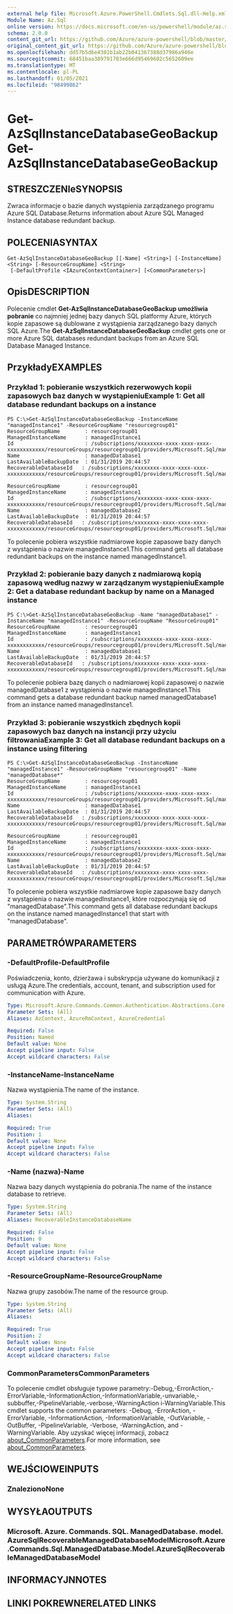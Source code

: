 ```yaml
---
external help file: Microsoft.Azure.PowerShell.Cmdlets.Sql.dll-Help.xml
Module Name: Az.Sql
online version: https://docs.microsoft.com/en-us/powershell/module/az.sql/get-azsqlinstancedatabasegeobackup
schema: 2.0.0
content_git_url: https://github.com/Azure/azure-powershell/blob/master/src/Sql/Sql/help/Get-AzSqlInstanceDatabaseGeoBackup.md
original_content_git_url: https://github.com/Azure/azure-powershell/blob/master/src/Sql/Sql/help/Get-AzSqlInstanceDatabaseGeoBackup.md
ms.openlocfilehash: dd57b5d6e4301b1ab22b041367388d37986a946e
ms.sourcegitcommit: 68451baa389791703e666d95469602c5652609ee
ms.translationtype: MT
ms.contentlocale: pl-PL
ms.lasthandoff: 01/05/2021
ms.locfileid: "98499862"
---
```

# <span data-ttu-id="3a185-101">Get-AzSqlInstanceDatabaseGeoBackup</span><span class="sxs-lookup"><span data-stu-id="3a185-101">Get-AzSqlInstanceDatabaseGeoBackup</span></span>

## <span data-ttu-id="3a185-102">STRESZCZENIe</span><span class="sxs-lookup"><span data-stu-id="3a185-102">SYNOPSIS</span></span>
<span data-ttu-id="3a185-103">Zwraca informacje o bazie danych wystąpienia zarządzanego programu Azure SQL Database.</span><span class="sxs-lookup"><span data-stu-id="3a185-103">Returns information about Azure SQL Managed Instance database redundant backup.</span></span>

## <span data-ttu-id="3a185-104">POLECENIA</span><span class="sxs-lookup"><span data-stu-id="3a185-104">SYNTAX</span></span>

```
Get-AzSqlInstanceDatabaseGeoBackup [[-Name] <String>] [-InstanceName] <String> [-ResourceGroupName] <String>
 [-DefaultProfile <IAzureContextContainer>] [<CommonParameters>]
```

## <span data-ttu-id="3a185-105">Opis</span><span class="sxs-lookup"><span data-stu-id="3a185-105">DESCRIPTION</span></span>
<span data-ttu-id="3a185-106">Polecenie cmdlet **Get-AzSqlInstanceDatabaseGeoBackup umożliwia pobranie** co najmniej jednej bazy danych SQL platformy Azure, których kopie zapasowe są dublowane z wystąpienia zarządzanego bazy danych SQL Azure.</span><span class="sxs-lookup"><span data-stu-id="3a185-106">The **Get-AzSqlInstanceDatabaseGeoBackup** cmdlet gets one or more Azure SQL databases redundant backups from an Azure SQL Database Managed Instance.</span></span>

## <span data-ttu-id="3a185-107">Przykłady</span><span class="sxs-lookup"><span data-stu-id="3a185-107">EXAMPLES</span></span>

### <span data-ttu-id="3a185-108">Przykład 1: pobieranie wszystkich rezerwowych kopii zapasowych baz danych w wystąpieniu</span><span class="sxs-lookup"><span data-stu-id="3a185-108">Example 1: Get all database redundant backups on a instance</span></span>
```
PS C:\>Get-AzSqlInstanceDatabaseGeoBackup -InstanceName "managedInstance1" -ResourceGroupName "resourcegroup01"
ResourceGroupName        : resourcegroup01
ManagedInstanceName      : managedInstance1
Id                       : /subscriptions/xxxxxxxx-xxxx-xxxx-xxxx-xxxxxxxxxxxx/resourceGroups/resourcegroup01/providers/Microsoft.Sql/managedInstances/managedInstance1/recoverableDatabases/managedDatabase1
Name                     : managedDatabase1
LastAvailableBackupDate  : 01/31/2019 20:44:57
RecoverableDatabaseId   : /subscriptions/xxxxxxxx-xxxx-xxxx-xxxx-xxxxxxxxxxxx/resourceGroups/resourcegroup01/providers/Microsoft.Sql/managedInstances/managedInstance1/recoverableDatabases/managedDatabase1

ResourceGroupName        : resourcegroup01
ManagedInstanceName      : managedInstance1
Id                       : /subscriptions/xxxxxxxx-xxxx-xxxx-xxxx-xxxxxxxxxxxx/resourceGroups/resourcegroup01/providers/Microsoft.Sql/managedInstances/managedInstance1/recoverableDatabases/managedDatabase2
Name                     : managedDatabase2
LastAvailableBackupDate  : 01/31/2019 20:44:57
RecoverableDatabaseId   : /subscriptions/xxxxxxxx-xxxx-xxxx-xxxx-xxxxxxxxxxxx/resourceGroups/resourcegroup01/providers/Microsoft.Sql/managedInstances/managedInstance1/recoverableDatabases/managedDatabase2
```

<span data-ttu-id="3a185-109">To polecenie pobiera wszystkie nadmiarowe kopie zapasowe bazy danych z wystąpienia o nazwie managedInstance1.</span><span class="sxs-lookup"><span data-stu-id="3a185-109">This command gets all database redundant backups on the instance named managedInstance1.</span></span>

### <span data-ttu-id="3a185-110">Przykład 2: pobieranie bazy danych z nadmiarową kopią zapasową według nazwy w zarządzanym wystąpieniu</span><span class="sxs-lookup"><span data-stu-id="3a185-110">Example 2: Get a database redundant backup by name on a Managed instance</span></span>
```
PS C:\>Get-AzSqlInstanceDatabaseGeoBackup -Name "managedDatabase1" -InstanceName "managedInstance1" -ResourceGroupName "ResourceGroup01"
ResourceGroupName        : resourcegroup01
ManagedInstanceName      : managedInstance1
Id                       : /subscriptions/xxxxxxxx-xxxx-xxxx-xxxx-xxxxxxxxxxxx/resourceGroups/resourcegroup01/providers/Microsoft.Sql/managedInstances/managedInstance1/recoverableDatabases/managedDatabase1
Name                     : managedDatabase1
LastAvailableBackupDate  : 01/31/2019 20:44:57
RecoverableDatabaseId   : /subscriptions/xxxxxxxx-xxxx-xxxx-xxxx-xxxxxxxxxxxx/resourceGroups/resourcegroup01/providers/Microsoft.Sql/managedInstances/managedInstance1/recoverableDatabases/managedDatabase1
```

<span data-ttu-id="3a185-111">To polecenie pobiera bazę danych o nadmiarowej kopii zapasowej o nazwie managedDatabase1 z wystąpienia o nazwie managedInstance1.</span><span class="sxs-lookup"><span data-stu-id="3a185-111">This command gets a database redundant backup named managedDatabase1 from an instance named managedInstance1.</span></span>

### <span data-ttu-id="3a185-112">Przykład 3: pobieranie wszystkich zbędnych kopii zapasowych baz danych na instancji przy użyciu filtrowania</span><span class="sxs-lookup"><span data-stu-id="3a185-112">Example 3: Get all database redundant backups on a instance using filtering</span></span>
```
PS C:\>Get-AzSqlInstanceDatabaseGeoBackup -InstanceName "managedInstance1" -ResourceGroupName "resourcegroup01" -Name "managedDatabase*"
ResourceGroupName        : resourcegroup01
ManagedInstanceName      : managedInstance1
Id                       : /subscriptions/xxxxxxxx-xxxx-xxxx-xxxx-xxxxxxxxxxxx/resourceGroups/resourcegroup01/providers/Microsoft.Sql/managedInstances/managedInstance1/recoverableDatabases/managedDatabase1
Name                     : managedDatabase1
LastAvailableBackupDate  : 01/31/2019 20:44:57
RecoverableDatabaseId   : /subscriptions/xxxxxxxx-xxxx-xxxx-xxxx-xxxxxxxxxxxx/resourceGroups/resourcegroup01/providers/Microsoft.Sql/managedInstances/managedInstance1/recoverableDatabases/managedDatabase1

ResourceGroupName        : resourcegroup01
ManagedInstanceName      : managedInstance1
Id                       : /subscriptions/xxxxxxxx-xxxx-xxxx-xxxx-xxxxxxxxxxxx/resourceGroups/resourcegroup01/providers/Microsoft.Sql/managedInstances/managedInstance1/recoverableDatabases/managedDatabase2
Name                     : managedDatabase2
LastAvailableBackupDate  : 01/31/2019 20:44:57
RecoverableDatabaseId   : /subscriptions/xxxxxxxx-xxxx-xxxx-xxxx-xxxxxxxxxxxx/resourceGroups/resourcegroup01/providers/Microsoft.Sql/managedInstances/managedInstance1/recoverableDatabases/managedDatabase2
```

<span data-ttu-id="3a185-113">To polecenie pobiera wszystkie nadmiarowe kopie zapasowe bazy danych z wystąpienia o nazwie managedInstance1, które rozpoczynają się od "managedDatabase".</span><span class="sxs-lookup"><span data-stu-id="3a185-113">This command gets all database redundant backups on the instance named managedInstance1 that start with "managedDatabase".</span></span>

## <span data-ttu-id="3a185-114">PARAMETRÓW</span><span class="sxs-lookup"><span data-stu-id="3a185-114">PARAMETERS</span></span>

### <span data-ttu-id="3a185-115">-DefaultProfile</span><span class="sxs-lookup"><span data-stu-id="3a185-115">-DefaultProfile</span></span>
<span data-ttu-id="3a185-116">Poświadczenia, konto, dzierżawa i subskrypcja używane do komunikacji z usługą Azure.</span><span class="sxs-lookup"><span data-stu-id="3a185-116">The credentials, account, tenant, and subscription used for communication with Azure.</span></span>

```yaml
Type: Microsoft.Azure.Commands.Common.Authentication.Abstractions.Core.IAzureContextContainer
Parameter Sets: (All)
Aliases: AzContext, AzureRmContext, AzureCredential

Required: False
Position: Named
Default value: None
Accept pipeline input: False
Accept wildcard characters: False
```

### <span data-ttu-id="3a185-117">-InstanceName</span><span class="sxs-lookup"><span data-stu-id="3a185-117">-InstanceName</span></span>
<span data-ttu-id="3a185-118">Nazwa wystąpienia.</span><span class="sxs-lookup"><span data-stu-id="3a185-118">The name of the instance.</span></span>

```yaml
Type: System.String
Parameter Sets: (All)
Aliases:

Required: True
Position: 1
Default value: None
Accept pipeline input: False
Accept wildcard characters: False
```

### <span data-ttu-id="3a185-119">-Name (nazwa)</span><span class="sxs-lookup"><span data-stu-id="3a185-119">-Name</span></span>
<span data-ttu-id="3a185-120">Nazwa bazy danych wystąpienia do pobrania.</span><span class="sxs-lookup"><span data-stu-id="3a185-120">The name of the instance database to retrieve.</span></span>

```yaml
Type: System.String
Parameter Sets: (All)
Aliases: RecoverableInstanceDatabaseName

Required: False
Position: 0
Default value: None
Accept pipeline input: False
Accept wildcard characters: False
```

### <span data-ttu-id="3a185-121">-ResourceGroupName</span><span class="sxs-lookup"><span data-stu-id="3a185-121">-ResourceGroupName</span></span>
<span data-ttu-id="3a185-122">Nazwa grupy zasobów.</span><span class="sxs-lookup"><span data-stu-id="3a185-122">The name of the resource group.</span></span>

```yaml
Type: System.String
Parameter Sets: (All)
Aliases:

Required: True
Position: 2
Default value: None
Accept pipeline input: False
Accept wildcard characters: False
```

### <span data-ttu-id="3a185-123">CommonParameters</span><span class="sxs-lookup"><span data-stu-id="3a185-123">CommonParameters</span></span>
<span data-ttu-id="3a185-124">To polecenie cmdlet obsługuje typowe parametry:-Debug,-ErrorAction,-ErrorVariable,-InformationAction,-InformationVariable,-unvariable,-subbuffer,-PipelineVariable,-verbose,-WarningAction i-WarningVariable.</span><span class="sxs-lookup"><span data-stu-id="3a185-124">This cmdlet supports the common parameters: -Debug, -ErrorAction, -ErrorVariable, -InformationAction, -InformationVariable, -OutVariable, -OutBuffer, -PipelineVariable, -Verbose, -WarningAction, and -WarningVariable.</span></span> <span data-ttu-id="3a185-125">Aby uzyskać więcej informacji, zobacz [about_CommonParameters](http://go.microsoft.com/fwlink/?LinkID=113216).</span><span class="sxs-lookup"><span data-stu-id="3a185-125">For more information, see [about_CommonParameters](http://go.microsoft.com/fwlink/?LinkID=113216).</span></span>

## <span data-ttu-id="3a185-126">WEJŚCIOWE</span><span class="sxs-lookup"><span data-stu-id="3a185-126">INPUTS</span></span>

### <span data-ttu-id="3a185-127">Znaleziono</span><span class="sxs-lookup"><span data-stu-id="3a185-127">None</span></span>

## <span data-ttu-id="3a185-128">WYSYŁA</span><span class="sxs-lookup"><span data-stu-id="3a185-128">OUTPUTS</span></span>

### <span data-ttu-id="3a185-129">Microsoft. Azure. Commands. SQL. ManagedDatabase. model. AzureSqlRecoverableManagedDatabaseModel</span><span class="sxs-lookup"><span data-stu-id="3a185-129">Microsoft.Azure.Commands.Sql.ManagedDatabase.Model.AzureSqlRecoverableManagedDatabaseModel</span></span>

## <span data-ttu-id="3a185-130">INFORMACYJN</span><span class="sxs-lookup"><span data-stu-id="3a185-130">NOTES</span></span>

## <span data-ttu-id="3a185-131">LINKI POKREWNE</span><span class="sxs-lookup"><span data-stu-id="3a185-131">RELATED LINKS</span></span>
